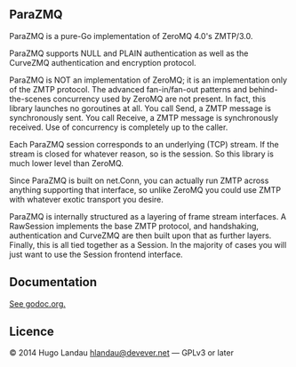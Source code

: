 ParaZMQ
-------

ParaZMQ is a pure-Go implementation of ZeroMQ 4.0's ZMTP/3.0.

ParaZMQ supports NULL and PLAIN authentication as well as the CurveZMQ authentication and encryption protocol.

ParaZMQ is NOT an implementation of ZeroMQ; it is an implementation only of the ZMTP protocol. The advanced fan-in/fan-out patterns and behind-the-scenes concurrency used by ZeroMQ are not present. In fact, this library launches no goroutines at all. You call Send, a ZMTP message is synchronously sent. You call Receive, a ZMTP message is synchronously received. Use of concurrency is completely up to the caller.

Each ParaZMQ session corresponds to an underlying (TCP) stream. If the stream is closed for whatever reason, so is the session. So this library is much lower level than ZeroMQ.

Since ParaZMQ is built on net.Conn, you can actually run ZMTP across anything supporting that interface, so unlike ZeroMQ you could use ZMTP with whatever exotic transport you desire.

ParaZMQ is internally structured as a layering of frame stream interfaces. A RawSession implements the base ZMTP protocol, and handshaking, authentication and CurveZMQ are then built upon that as further layers. Finally, this is all tied together as a Session. In the majority of cases you will just want to use the Session frontend interface.

Documentation
-------------

[See godoc.org.](http://godoc.org/github.com/hlandau/parazmq)

Licence
-------
© 2014 Hugo Landau <hlandau@devever.net> — GPLv3 or later

